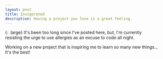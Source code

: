 ```yaml
---
layout: post
title: Invigorated
description: Having a project you love is a great feeling.
---
```

{: .large}
It's been too long since I've posted here, but, I'm currently resisting the urge to use allergies as an excuse to code all night.

Working on a new project that is inspiring me to learn so many new things... It's the best!
